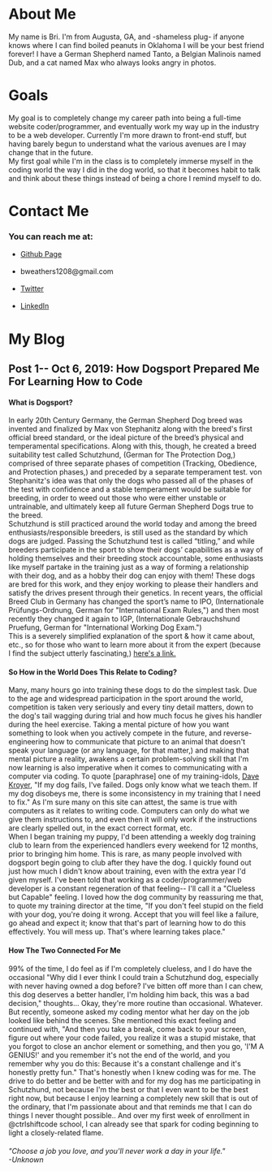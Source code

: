 <!DOCTYPE html>
<html>
<div>
<h1>About Me</h1>
  <body>
   <p>My name is Bri. I'm from Augusta, GA, and -shameless plug- if anyone knows where I can find boiled peanuts in Oklahoma I will be your best friend forever! I have a German Shepherd named Tanto, a Belgian Malinois named Dub, and a cat named Max who always looks angry in photos.</p>
</div>
<div>
  <h1>Goals</h1>
<p>My goal is to completely change my career path into being a full-time website coder/programmer, and eventually work my way up in the industry to be a web developer.
Currently I'm more drawn to front-end stuff, but having barely begun to understand what the various avenues are I may change that in the future.<br>My first goal while I'm in the class is to completely immerse myself in the coding world the way I did in the dog world, so that it becomes habit to talk and think about these things instead of being a chore I remind myself to do.</p>
</div>
<div>
<h1>Contact Me</h1>
<h3>You can reach me at:</h3>
  <ul><li><a href="https://www.github.com/bweathers1208.github.io/home.md">Github Page</a></li><br>
  <li>bweathers1208@gmail.com</li><br>
  <li><a href="https://www.twitter.com/bweathers1208">Twitter</a></li><br>
    <li><a href="https://www.linkedin.com/in/bri-weathers">LinkedIn</a></li></ul>
</div>
<h1>My Blog</h1>
      <h2><strong>Post 1-- Oct 6, 2019: How Dogsport Prepared Me For Learning How to Code</strong></h2>
<div></div>
<h4>What is Dogsport?</h4>
<p>In early 20th Century Germany, the German Shepherd Dog breed was invented and finalized by Max von Stephanitz along with the breed's first official breed standard, or the ideal picture of the breed’s physical and temperamental specifications. Along with this, though, he created a breed suitability test called Schutzhund, (German for The Protection Dog,) comprised of three separate phases of competition (Tracking, Obedience, and Protection phases,) and preceded by a separate temperament test. von Stephanitz's idea was that only the dogs who passed all of the phases of the test with confidence and a stable temperament would be suitable for breeding, in order to weed out those who were either unstable or untrainable, and ultimately keep all future German Shepherd Dogs true to the breed.<br>
  Schutzhund is still practiced around the world today and among the breed enthusiasts/responsible breeders, is still used as the standard by which dogs are judged. Passing the Schutzhund test is called “titling,” and while breeders participate in the sport to show their dogs’ capabilities as a way of holding themselves and their breeding stock accountable, some enthusiasts like myself partake in the training just as a way of forming a relationship with their dog, and as a hobby their dog can enjoy with them! These dogs are bred for this work, and they enjoy working to please their handlers and satisfy the drives present through their genetics. In recent years, the official Breed Club in Germany has changed the sport’s name to IPO, (Internationale Prüfungs-Ordnung, German for "International Exam Rules,") and then most recently they changed it again to IGP, (Internationale Gebrauchshund Pruefung, German for "International Working Dog Exam.")<br>
  This is a severely simplified explanation of the sport & how it came about, etc., so for those who want to learn more about it from the expert (because I find the subject utterly fascinating,) <a href="https://www.germanshepherddog.com" target="_blank">here's a link.</a>
  <h4>So How in the World Does This Relate to Coding?</h4>
  Many, many hours go into training these dogs to do the simplest task. Due to the age and widespread participation in the sport around the world, competition is taken very seriously and every tiny detail matters, down to the dog's tail wagging during trial and how much focus he gives his handler during the heel exercise. Taking a mental picture of how you want something to look when you actively compete in the future, and reverse-engineering how to communicate that picture to an animal that doesn't speak your language (or any language, for that matter,) and making that mental picture a reality, awakens a certain problem-solving skill that I'm now learning is also imperative when it comes to communicating with a computer via coding. To quote [paraphrase] one of my training-idols, <a href="https://www.davekroyer.com" target="_blank">Dave Kroyer</a>, "If my dog fails, I've failed. Dogs only know what we teach them. If my dog disobeys me, there is some inconsistency in my training that I need to fix." As I'm sure many on this site can attest, the same is true with computers as it relates to writing code. Computers can only do what we give them instructions to, and even then it will only work if the instructions are clearly spelled out, in the exact correct format, etc.<br>
    When I began training my puppy, I'd been attending a weekly dog training club to learn from the experienced handlers every weekend for 12 months, prior to bringing him home. This is rare, as many people involved with dogsport begin going to club after they have the dog. I quickly found out just how much I didn't know about training, even with the extra year I'd given myself. I've been told that working as a coder/programmer/web developer is a constant regeneration of that feeling-- I'll call it a "Clueless but Capable" feeling. I loved how the dog community by reassuring me that, to quote my training director at the time, "If you don't feel stupid on the field with your dog, you're doing it wrong. Accept that you will feel like a failure, go ahead and expect it; know that that's part of learning how to do this effectively. You will mess up. That's where learning takes place."<br>
  <h4>How The Two Connected For Me</h4>
    99% of the time, I do feel as if I'm completely clueless, and I do have the occasional "Why did I ever think I could train a Schutzhund dog, especially with never having owned a dog before? I've bitten off more than I can chew, this dog deserves a better handler, I'm holding him back, this was a bad decision," thoughts... Okay, they're more routine than occasional. Whatever. But recently, someone asked my coding mentor what her day on the job looked like behind the scenes. She mentioned this exact feeling and continued with, "And then you take a break, come back to your screen, figure out where your code failed, you realize it was a stupid mistake, that you forgot to close an anchor element or something, and then you go, 'I'M A GENIUS!' and you remember it's not the end of the world, and you remember why you do this: Because it's a constant challenge and it's honestly pretty fun." That's honestly when I knew coding was for me. The drive to do better and be better with and for my dog has me participating in Schutzhund, not because I'm the best or that I even <ital>want</ital> to be the best right now, but because I enjoy learning a completely new skill that is out of the ordinary, that I'm passionate about and that reminds me that I <ital>can</ital> do things I never thought possible.. And over my first week of enrollment in @ctrlshiftcode school, I can already see that spark for coding beginning to light a closely-related flame.</p>
<!--This is not finished, submitting currently to show progress-->
</body>
<footer>
<h6>"Choose a job you love, and you'll never work a day in your life." <br>-Unknown</h6>
  </footer>
</html>
